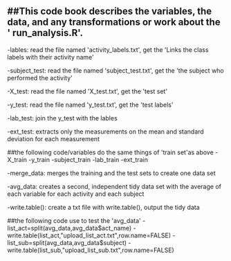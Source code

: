 ##This code book describes the variables, the data, and any transformations or work about the ' run_analysis.R'.
-----------------------------------------------------------------------------------------------------------------

-lables: read the file named 'activity_labels.txt', get the 'Links the class labels with their activity name'

-subject_test: read the file named 'subject_test.txt', get the 'the subject who performed the activity'

-X_test: read the file named 'X_test.txt', get the 'test set'

-y_test: read the file named 'y_test.txt', get the 'test labels'

-lab_test: join the y_test with the lables

-ext_test: extracts only the measurements on the mean and standard deviation for each measurement

##the following code/variables do the same things of 'train set'as above
-X_train
-y_train
-subject_train
-lab_train
-ext_train

-merge_data: merges the training and the test sets to create one data set

-avg_data: creates a second, independent tidy data set with the average of each variable for each activity and each subject

-write.table(): create a txt file with write.table(), output the tidy data

##the following code use to test the 'avg_data'
-list_act=split(avg_data,avg_data$act_name)
-write.table(list_act,"upload_list_act.txt",row.name=FALSE)
-list_sub=split(avg_data,avg_data$subject)
-write.table(list_sub,"upload_list_sub.txt",row.name=FALSE)
